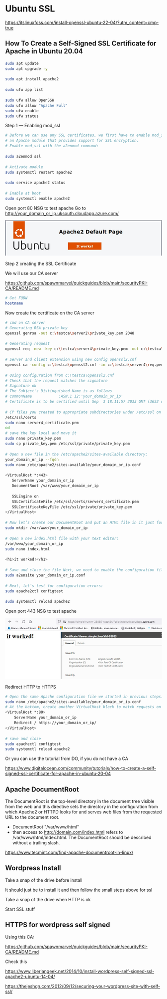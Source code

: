 # Ubuntu SSL

https://itslinuxfoss.com/install-openssl-ubuntu-22-04/?utm_content=cmp-true

## How To Create a Self-Signed SSL Certificate for Apache in Ubuntu 20.04

```bash
sudo apt update
sudo apt upgrade -y

sudo apt install apache2

sudo ufw app list

sudo ufw allow OpenSSH
sudo ufw allow "Apache Full"
sudo ufw enable
sudo ufw status

```

Step 1 — Enabling mod_ssl
```bash
# Before we can use any SSL certificates, we first have to enable mod_ssl
# an Apache module that provides support for SSL encryption.
# Enable mod_ssl with the a2enmod command:

sudo a2enmod ssl

# Activate module
sudo systemctl restart apache2

sudo service apache2 status

# Enable at boot
sudo systemctl enable apache2

```
Open port 80 NSG to test apache
Go to http://your_domain_or_ip.uksouth.cloudapp.azure.com/

![Apache home ](https://github.com/spawnmarvel/azure-automation/blob/main/images/apache.jpg)

Step 2 creating the SSL Certificate

We will use our CA server

https://github.com/spawnmarvel/quickguides/blob/main/securityPKI-CA/README.md

```bash
# Get FQDN
hostname

```
Now create the certificate on the CA server

```bash
# cmd on CA server
# Generating RSA private key
openssl genrsa -out c:\testca\server2\private_key.pem 2048

# Generating request
openssl req -new -key c:\testca\server4\private_key.pem -out c:\testca\server4\req.pem -outform PEM -subj /CN=your_domain_or_ip -nodes

# Server and client extension using new config openssl2.cnf
openssl ca -config c:\testca\openssl2.cnf -in c:\testca\server4\req.pem -out c:\testca\server4\server4_certificate.pem -notext -batch

# Using configuration from c:\testca\openssl2.cnf
# Check that the request matches the signature
# Signature ok
# The Subject's Distinguished Name is as follows
# commonName            :ASN.1 12:'your_domain_or_ip'
# Certificate is to be certified until Sep  3 18:11:57 2033 GMT (3652 days)

# CP files you created to appropriate subdirectories under /etc/ssl on the host that will be using the certificate
/etc/ssl/certs
sudo nano server4_certificate.pem
cd 
# save the key local and move it
sudo nano private_key.pem
sudo cp private_key.pem /etc/ssl/private/private_key.pem

# Open a new file in the /etc/apache2/sites-available directory:
your_domain_or_ip --fqdn
sudo nano /etc/apache2/sites-available/your_domain_or_ip.conf

<VirtualHost *:443>
   ServerName your_domain_or_ip
   DocumentRoot /var/www/your_domain_or_ip

   SSLEngine on
   SSLCertificateFile /etc/ssl/certs/server4_certificate.pem
   SSLCertificateKeyFile /etc/ssl/private/private_key.pem
</VirtualHost>

# Now let’s create our DocumentRoot and put an HTML file in it just for testing purposes:
sudo mkdir /var/www/your_domain_or_ip

# Open a new index.html file with your text editor:
/var/www/your_domain_or_ip
sudo nano index.html

<h1>it worked!</h1>

# Save and close the file Next, we need to enable the configuration file with the a2ensite tool:
sudo a2ensite your_domain_or_ip.conf

# Next, let’s test for configuration errors:
sudo apache2ctl configtest

sudo systemctl reload apache2
```
Open port 443 NSG to test apache

![HTTPS](https://github.com/spawnmarvel/azure-automation/blob/main/images/itworked.jpg)

Redirect HTTP to HTTPS

```bash
# Open the same Apache configuration file we started in previous steps:
sudo nano /etc/apache2/sites-available/your_domain_or_ip.conf
# At the bottom, create another VirtualHost block to match requests on port 80.
<VirtualHost *:80>
	ServerName your_domain_or_ip
	Redirect / https://your_domain_or_ip/
</VirtualHost>

# save and close
sudo apachectl configtest
sudo systemctl reload apache2
```

Or you can use the tutorial from DO, if you do not have a CA

https://www.digitalocean.com/community/tutorials/how-to-create-a-self-signed-ssl-certificate-for-apache-in-ubuntu-20-04


## Apache DocumentRoot

The DocumentRoot is the top-level directory in the document tree visible from the web and this directive sets the directory in the configuration from which Apache2 or HTTPD looks for and serves web files from the requested URL to the document root.

* DocumentRoot "/var/www/html"
* then access to http://domain.com/index.html refers to /var/www/html/index.html. The DocumentRoot should be described without a trailing slash.

https://www.tecmint.com/find-apache-documentroot-in-linux/


## Wordpress Install

Take a snap of the drive before install

It should just be to install it and then follow the small steps above for ssl

Take a snap of the drive when HTTP is ok

Start SSL stuff

## HTTPS for wordpress self signed

Using this CA:

https://github.com/spawnmarvel/quickguides/blob/main/securityPKI-CA/README.md


Check this

https://www.liberiangeek.net/2014/10/install-wordpress-self-signed-ssl-apache2-ubuntu-14-04/

https://thejeshgn.com/2012/09/12/securing-your-wordpress-site-with-self-ssl/


